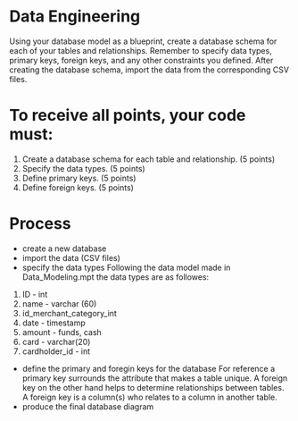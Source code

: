 # Data Engineering
Using your database model as a blueprint, create a database schema for each of your tables and relationships. Remember to specify data types, primary keys, foreign keys, and any other constraints you defined. After creating the database schema, import the data from the corresponding CSV files.

# To receive all points, your code must:
1. Create a database schema for each table and relationship. (5 points)
2. Specify the data types. (5 points)
3. Define primary keys. (5 points)
4. Define foreign keys. (5 points)

# Process
- create a new database
- import the data (CSV files)
- specify the data types
Following the data model made in Data_Modeling.mpt the data types are as followes:
1. ID - int
2. name - varchar (60)
3. id_merchant_category_int
4. date - timestamp
5. amount - funds, cash 
6. card - varchar(20)
7. cardholder_id - int
- define the primary and foregin keys for the database
For reference a primary key surrounds the attribute that makes a table unique. A foreign key on the other hand helps to determine relationships between tables. A foreign key is a column(s) who relates to a column in another table. 
- produce the final database diagram 
